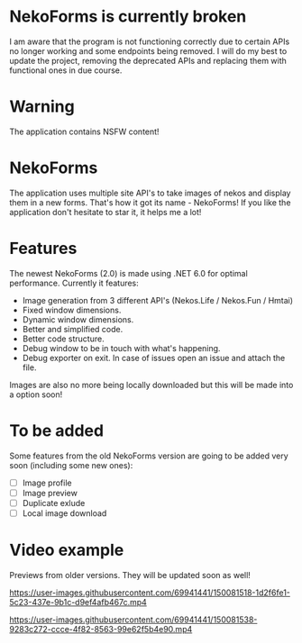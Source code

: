 # NekoForms is currently broken
 I am aware that the program is not functioning correctly due to certain APIs no longer working and some endpoints being removed. I will do my best to update the project, removing the deprecated APIs and replacing them with functional ones in due course.

# Warning
 The application contains NSFW content!

# NekoForms
 The application uses multiple site API's to take images of nekos and display them in a new forms. That's how it got its name - NekoForms! If you like the application don't hesitate to star it, it helps me a lot!
 
# Features
 The newest NekoForms (2.0) is made using .NET 6.0 for optimal performance. Currently it features:
 * Image generation from 3 different API's (Nekos.Life / Nekos.Fun / Hmtai)
 * Fixed window dimensions.
 * Dynamic window dimensions.
 * Better and simplified code.
 * Better code structure.
 * Debug window to be in touch with what's happening.
 * Debug exporter on exit. In case of issues open an issue and attach the file.
 
 Images are also no more being locally downloaded but this will be made into a option soon!
 
# To be added
 Some features from the old NekoForms version are going to be added very soon (including some new ones):
 - [ ] Image profile
 - [ ] Image preview
 - [ ] Duplicate exlude
 - [ ] Local image download

# Video example
 Previews from older versions. They will be updated soon as well!

 https://user-images.githubusercontent.com/69941441/150081518-1d2f6fe1-5c23-437e-9b1c-d9ef4afb467c.mp4  
 
 https://user-images.githubusercontent.com/69941441/150081538-9283c272-ccce-4f82-8563-99e62f5b4e90.mp4
